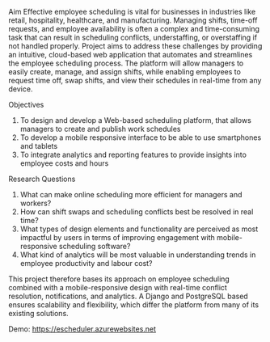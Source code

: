 Aim
Effective employee scheduling is vital for businesses in industries like retail, hospitality, healthcare, and manufacturing. Managing shifts, time-off requests, and employee availability is often a complex and time-consuming task that can result in scheduling conflicts, understaffing, or overstaffing if not handled properly. Project aims to address these challenges by providing an intuitive, cloud-based web application that automates and streamlines the employee scheduling process. The platform will allow managers to easily create, manage, and assign shifts, while enabling employees to request time off, swap shifts, and view their schedules in real-time from any device.

Objectives
1. To design and develop a Web-based scheduling platform, that allows managers to create and publish work schedules
2. To develop a mobile responsive interface to be able to use smartphones and tablets
3. To integrate analytics and reporting features to provide insights into employee costs and hours

Research Questions
1.	What can make online scheduling more efficient for managers and workers?
2.	How can shift swaps and scheduling conflicts best be resolved in real time?
3.	What types of design elements and functionality are perceived as most impactful by users in terms of improving engagement with mobile-responsive scheduling software?
4.	What kind of analytics will be most valuable in understanding trends in employee productivity and labour cost?

This project therefore bases its approach on employee scheduling combined with a mobile-responsive design with real-time conflict resolution, notifications, and analytics. A Django and PostgreSQL based ensures scalability and flexibility, which differ the platform from many of its existing solutions.


Demo: https://escheduler.azurewebsites.net